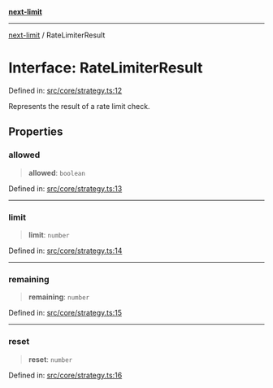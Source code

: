 [**next-limit**](../README.md)

***

[next-limit](../README.md) / RateLimiterResult

# Interface: RateLimiterResult

Defined in: [src/core/strategy.ts:12](https://github.com/saoudi-h/next-limit/blob/f416490a04def3b4fa337260ecf1c729b660c4a7/src/core/strategy.ts#L12)

Represents the result of a rate limit check.

## Properties

### allowed

> **allowed**: `boolean`

Defined in: [src/core/strategy.ts:13](https://github.com/saoudi-h/next-limit/blob/f416490a04def3b4fa337260ecf1c729b660c4a7/src/core/strategy.ts#L13)

***

### limit

> **limit**: `number`

Defined in: [src/core/strategy.ts:14](https://github.com/saoudi-h/next-limit/blob/f416490a04def3b4fa337260ecf1c729b660c4a7/src/core/strategy.ts#L14)

***

### remaining

> **remaining**: `number`

Defined in: [src/core/strategy.ts:15](https://github.com/saoudi-h/next-limit/blob/f416490a04def3b4fa337260ecf1c729b660c4a7/src/core/strategy.ts#L15)

***

### reset

> **reset**: `number`

Defined in: [src/core/strategy.ts:16](https://github.com/saoudi-h/next-limit/blob/f416490a04def3b4fa337260ecf1c729b660c4a7/src/core/strategy.ts#L16)
